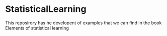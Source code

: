 # StatisticalLearning
This reposirory has he developent of examples that we can find in the book Elements of statistical learning
